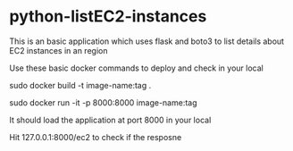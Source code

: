 # python-listEC2-instances
This is an basic application which uses flask and boto3 to list details about EC2 instances in an region

Use these basic docker commands to deploy and check in your local

sudo docker build -t image-name:tag .
  
sudo docker run -it -p 8000:8000 image-name:tag

It should load the application at port 8000 in your local

Hit 127.0.0.1:8000/ec2 to check if the resposne
